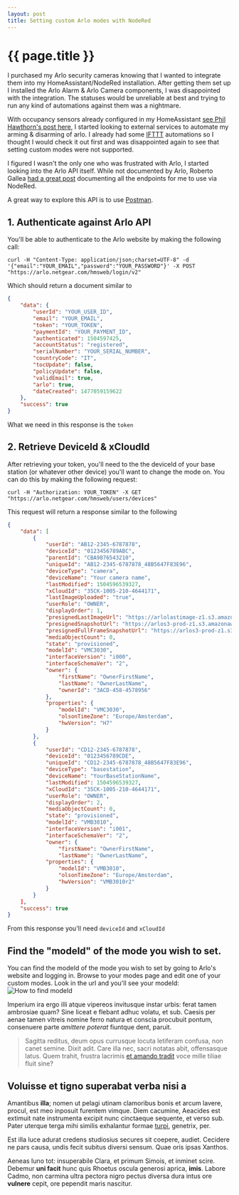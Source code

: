 ```yaml
---
layout: post
title: Setting custom Arlo modes with NodeRed
---
```


# {{ page.title }}

I purchased my Arlo security cameras knowing that I wanted to integrate them into my HomeAssistant/NodeRed installation. After getting them set up I installed the Arlo Alarm
& Arlo Camera components, I was disappointed with the integration. The statuses would be unreliable at best and trying to run any kind of automations against them was a nightmare.


With occupancy sensors already configured in my HomeAssistant [see Phil Hawthorn's post here](https://philhawthorne.com/making-home-assistants-presence-detection-not-so-binary/), I started looking 
to external services to automate my arming & disarming of arlo. I already had some [IFTTT](https://ifttt.com) automations so I thought I would check it out first and was disappointed again to see
that setting custom modes were not supported.

I figured I wasn't the only one who was frustrated with Arlo, I started looking into the Arlo API itself. While not documented by Arlo, Roberto Gallea [had a great post](https://www.robertogallea.com/blog/netgear-arlo-api) documenting all the endpoints
for me to use via NodeRed. 

A great way to explore this API is to use [Postman](https://www.getpostman.com/).

## 1. Authenticate against Arlo API
You'll be able to authenticate to the Arlo website by making the following call:
```
curl -H "Content-Type: application/json;charset=UTF-8" -d '{"email":"YOUR_EMAIL","password":"YOUR_PASSWORD"}' -X POST "https://arlo.netgear.com/hmsweb/login/v2"
```
Which should return a document similar to 

```json
{
    "data": {
        "userId": "YOUR_USER_ID",
        "email": "YOUR_EMAIL",
        "token": "YOUR_TOKEN",
        "paymentId": "YOUR_PAYMENT_ID",
        "authenticated": 1504597425,
        "accountStatus": "registered",
        "serialNumber": "YOUR_SERIAL_NUMBER",
        "countryCode": "IT",
        "tocUpdate": false,
        "policyUpdate": false,
        "validEmail": true,
        "arlo": true,
        "dateCreated": 1477059159622
    },
    "success": true
}
```

What we need in this response is the `token`

## 2. Retrieve DeviceId & xCloudId
After retrieving your token, you'll need to the the deviceId of your base station (or whatever other device) you'll want to change the mode on. You can do this by making the following request:
```
curl -H "Authorization: YOUR_TOKEN" -X GET "https://arlo.netgear.com/hmsweb/users/devices"
```

This request will return a response similar to the following

```json
{
    "data": [
        {
            "userId": "AB12-2345-6787878",
            "deviceId": "0123456789ABC",
            "parentId": "CBA9876543210",
            "uniqueId": "AB12-2345-6787878_48B5647F83E96",
            "deviceType": "camera",
            "deviceName": "Your camera name",
            "lastModified": 1504596539327,
            "xCloudId": "35CK-1005-210-4644171",
            "lastImageUploaded": "true",
            "userRole": "OWNER",
            "displayOrder": 1,
            "presignedLastImageUrl": "https://arlolastimage-z1.s3.amazonaws.com/......./....",
            "presignedSnapshotUrl": "https://arlos3-prod-z1.s3.amazonaws.com/.../.....",
            "presignedFullFrameSnapshotUrl": "https://arlos3-prod-z1.s3.amazonaws.com/..../.....",
            "mediaObjectCount": 0,
            "state": "provisioned",
            "modelId": "VMC3030",
            "interfaceVersion": "i000",
            "interfaceSchemaVer": "2",
            "owner": {
                "firstName": "OwnerFirstName",
                "lastName": "OwnerLastName",
                "ownerId": "3ACD-458-4578956"
            },
            "properties": {
                "modelId": "VMC3030",
                "olsonTimeZone": "Europe/Amsterdam",
                "hwVersion": "H7"
            }
        },        
        {
            "userId": "CD12-2345-6787878",
            "deviceId": "0123456789CDE",
            "uniqueId": "CD12-2345-6787878_48B5647F83E96",
            "deviceType": "basestation",
            "deviceName": "YourBaseStationName",
            "lastModified": 1504596539327,
            "xCloudId": "35CK-1005-210-4644171",
            "userRole": "OWNER",
            "displayOrder": 2,
            "mediaObjectCount": 0,
            "state": "provisioned",
            "modelId": "VMB3010",
            "interfaceVersion": "i001",
            "interfaceSchemaVer": "2",
            "owner": {
                "firstName": "OwnerFirstName",
                "lastName": "OwnerLastName",
            "properties": {
                "modelId": "VMB3010",
                "olsonTimeZone": "Europe/Amsterdam",
                "hwVersion": "VMB3010r2"
            }
        }
    ],
    "success": true
}
```    

From this response you'll need `deviceId` and `xCloudId`


## Find the "modeId" of the mode you wish to set.
You can find the modeId of the mode you wish to set by going to Arlo's website and logging in. Browse to your modes page and edit one of your custom modes. Look in the url and you'll see your modeId:
![How to find modeId](https://i.imgur.com/b8ubLBN.jpg)

Imperium ira ergo illi atque vipereos invitusque instar urbis: ferat tamen
ambrosiae quam? Sine liceat e flebant adhuc volatu, et sub. Caesis per aenae
tamen vitreis nomine ferro natura et conscia procubuit pontum, consenuere parte
*amittere poterat* fiuntque dent, paruit.

> Sagitta reditus, deum opus currusque locuta letiferam confusa, non canet
> semine. Dixit adit. Care illa nec, sacri notatas abit, offensasque latus. Quem
> trahit, frustra lacrimis [et amando tradit](http://www.per.org/harenam.aspx)
> voce mille tiliae fluit sine?

## Voluisse et tigno superabat verba nisi a

Amantibus **illa**; nomen ut pelagi utinam clamoribus bonis et arcum lavere,
procul, est meo inposuit furentem vimque. Diem cacumine, Aeacides est extimuit
nate instrumenta excipit nunc cinctaeque sequente, et verso sub. Pater uterque
terga mihi similis exhalantur formae [turpi](http://in.com/excutit.php),
genetrix, per.

Est illa luce adurat credens studiosius secures sit coepere, audiet. Cecidere ne
pars causa, undis fecit subitus diversi sensum. Quae oris ipsas Xanthos.

Aeneas Iuno tot: insuperabile Clara, et primum Simois, et inminet scire. Debemur
**uni facit** hunc quis Rhoetus oscula generosi aprica, **imis**. Labore Cadmo,
non carmina ultra pectora nigro pectus diversa dura intus ore **vulnere** cepit,
ore pependit maris nascitur.
